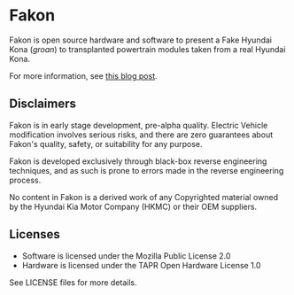# Fakon

Fakon is open source hardware and software to present a Fake Hyundai Kona (*groan*) to transplanted powertrain modules taken from a real Hyundai Kona.

For more information, see [this blog post](https://projectgus.com/2024/12/fakon/).

## Disclaimers

Fakon is in early stage development, pre-alpha quality. Electric Vehicle modification involves serious risks, and there are zero guarantees about Fakon's quality, safety, or suitability for any purpose.

Fakon is developed exclusively through black-box reverse engineering techniques, and as such is prone to errors made in the reverse engineering process.

No content in Fakon is a derived work of any Copyrighted material owned by the Hyundai Kia Motor Company (HKMC) or their OEM suppliers.

## Licenses

* Software is licensed under the Mozilla Public License 2.0
* Hardware is licensed under the TAPR Open Hardware License 1.0

See LICENSE files for more details.
